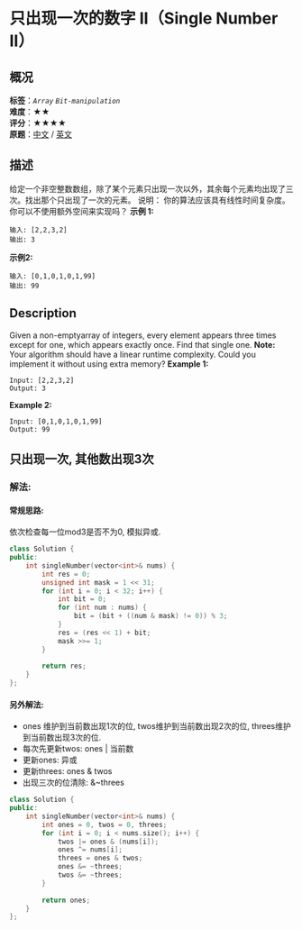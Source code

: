 # 只出现一次的数字 II（Single Number II）
## 概况
**标签**：*`Array`*  *`Bit-manipulation`*<br>
**难度**：★★<br>
**评分**：★★★★<br>
**原题**：[中文](https://leetcode-cn.com/problems/single-number-ii) / [英文](https://leetcode.com/problems/single-number-ii)
## 描述
给定一个非空整数数组，除了某个元素只出现一次以外，其余每个元素均出现了三次。找出那个只出现了一次的元素。
说明：
你的算法应该具有线性时间复杂度。 你可以不使用额外空间来实现吗？
**示例 1:**
```
输入: [2,2,3,2]
输出: 3
```
**示例2:**
```
输入: [0,1,0,1,0,1,99]
输出: 99
```
## Description
Given a non-emptyarray of integers, every element appears three times except for one, which appears exactly once. Find that single one.
**Note:**
Your algorithm should have a linear runtime complexity. Could you implement it without using extra memory?
**Example 1:**
```
Input: [2,2,3,2]
Output: 3
```
**Example 2:**
```
Input: [0,1,0,1,0,1,99]
Output: 99
```
## 只出现一次, 其他数出现3次
### 解法:
#### 常规思路:
依次检查每一位mod3是否不为0, 模拟异或.
```c++
class Solution {
public:
    int singleNumber(vector<int>& nums) {
        int res = 0;
        unsigned int mask = 1 << 31;
        for (int i = 0; i < 32; i++) {
            int bit = 0;
            for (int num : nums) {
                bit = (bit + ((num & mask) != 0)) % 3;
            }
            res = (res << 1) + bit;
            mask >>= 1;
        }
        
        return res;
    }
};
```
#### 另外解法:
- ones 维护到当前数出现1次的位, twos维护到当前数出现2次的位, threes维护到当前数出现3次的位.
- 每次先更新twos: ones | 当前数
- 更新ones: 异或
- 更新threes: ones & twos
- 出现三次的位清除: &~threes
```c++
class Solution {
public:
    int singleNumber(vector<int>& nums) {
        int ones = 0, twos = 0, threes;
        for (int i = 0; i < nums.size(); i++) {
            twos |= ones & (nums[i]);
            ones ^= nums[i];
            threes = ones & twos;
            ones &= ~threes;
            twos &= ~threes;
        }
        
        return ones;
    }
};
```